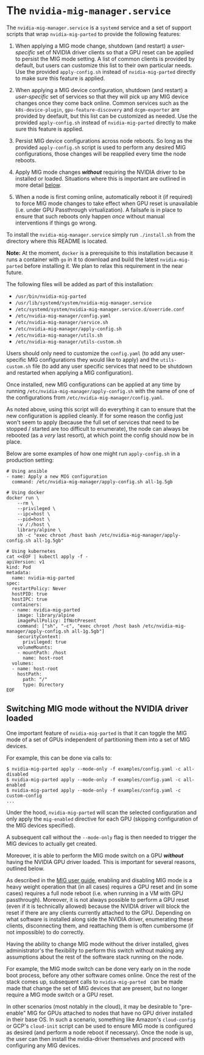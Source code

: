# The `nvidia-mig-manager.service`

The `nvidia-mig-manager.service` is a `systemd` service and a set of support
scripts that wrap `nvidia-mig-parted` to provide the following features:

1. When applying a MIG mode change, shutdown (and restart) a *user-specific*
   set of NVIDIA driver clients so that a GPU reset can be applied to persist
   the MIG mode setting. A list of common clients is provided by default, but
   users can customize this list to their own particular needs. Use the
   provided `apply-config.sh` instead of `nvidia-mig-parted` directly to make
   sure this feature is applied.

1. When applying a MIG device configuration, shutdown (and restart) a *user-specific*
   set of services so that they will pick up any MIG device changes once they
   come back online. Common services such as the `k8s-device-plugin`,
   `gpu-feature-discovery` and `dcgm-exporter` are provided by deefault, but
   this list can be customized as needed. Use the provided `apply-config.sh`
   instead of `nvidia-mig-parted` directly to make sure this feature is applied.

1. Persist MIG device configurations across node reboots. So long as the
   provided `apply-config.sh` script is used to perform any desired MIG
   configurations, those changes will be reapplied every time the node reboots.

1. Apply MIG mode changes ***without*** requiring the NVIDIA driver to be
   installed or loaded. Situations where this is important are outlined in more detail
   [below](#switching-mig-mode-without-the-nvidia-driver-loaded).

1. When a node is first coming online, automatically reboot it (if required) to
   force MIG mode changes to take effect when GPU reset is unavailable (i.e.
   under GPU Passthrough virtualization). A failsafe is in place to ensure
   that such reboots only happen *once* without manual interventions if things
   go wrong.

To install the `nvidia-mig-manager.service` simply run `./install.sh` from the
directory where this README is located.

**Note:** At the moment, `docker` is a prerequisite to this installation
because it runs a container with `go` in it to download and build the latest
`nvidia-mig-parted` before installing it. We plan to relax this requirement in
the near future.

The following files will be added as part of this installation: 

* `/usr/bin/nvidia-mig-parted`
* `/usr/lib/systemd/system/nvidia-mig-manager.service`
* `/etc/systemd/system/nvidia-mig-manager.service.d/override.conf`
* `/etc/nvidia-mig-manager/config.yaml`
* `/etc/nvidia-mig-manager/service.sh`
* `/etc/nvidia-mig-manager/apply-config.sh`
* `/etc/nvidia-mig-manager/utils.sh`
* `/etc/nvidia-mig-manager/utils-custom.sh`

Users should only need to customize the `config.yaml` (to add any user-specific
MIG configurations they would like to apply) and the `utils-custom.sh` file (to
add any user specific services that need to be shutdown and restarted when
applying a MIG configuration).

Once installed, new MIG configurations can be applied at any time by running
`/etc/nvidia-mig-manager/apply-config.sh` with the name of one of the
configurations from `/etc/nvidia-mig-manager/config.yaml`.

As noted above, using this script will do everything it can to ensure that the
new configuration is applied cleanly. If for some reason the config just won't
seem to apply (because the full set of services that need to be stopped /
started are too difficult to enumerate), the node can always be rebooted (as a
*very* last resort), at which point the config should now be in place.

Below are some examples of how one might run `apply-config.sh` in a production
setting:
```
# Using ansible
- name: Apply a new MIG configuration 
  command: /etc/nvidia-mig-manager/apply-config.sh all-1g.5gb

# Using docker
docker run \
    --rm \
    --privileged \
    --ipc=host \
    --pid=host \
    -v /:/host \
    library/alpine \
    sh -c "exec chroot /host bash /etc/nvidia-mig-manager/apply-config.sh all-1g.5gb"

# Using kubernetes
cat <<EOF | kubectl apply -f -
apiVersion: v1
kind: Pod
metadata:
  name: nvidia-mig-parted
spec:
  restartPolicy: Never
  hostPID: true
  hostIPC: true
  containers:
  - name: nvidia-mig-parted
    image: library/alpine
    imagePullPolicy: IfNotPresent
    command: ["sh", "-c", "exec chroot /host bash /etc/nvidia-mig-manager/apply-config.sh all-1g.5gb"]
    securityContext:
      privileged: true
    volumeMounts:
    - mountPath: /host
      name: host-root
  volumes:
  - name: host-root
    hostPath:
      path: "/"
      type: Directory
EOF
```

## Switching MIG mode **without** the NVIDIA driver loaded
One important feature of `nvidia-mig-parted` is that it can toggle the MIG mode
of a set of GPUs independent of partitioning them into a set of MIG devices.

For example, this can be done via calls to:
```
$ nvidia-mig-parted apply --mode-only -f examples/config.yaml -c all-disabled
$ nvidia-mig-parted apply --mode-only -f examples/config.yaml -c all-enabled
$ nvidia-mig-parted apply --mode-only -f examples/config.yaml -c custom-config
...
```

Under the hood, `nvidia-mig-parted` will scan the selected configuration and
only apply the `mig-enabled` directive for each GPU (skipping configuration of
the MIG devices specified).

A subsequent call without the `--mode-only` flag is then needed to
trigger the MIG devices to actually get created.

Moreover, it is able to perform the MIG mode switch on a GPU ***without*** having
the NVIDIA GPU driver loaded. This is important for several reasons, outlined below.

As described in the [MIG user
guide](https://docs.nvidia.com/datacenter/tesla/mig-user-guide/index.html#enable-mig-mode),
enabling and disabling MIG mode is a heavy weight operation that (in all cases)
requires a GPU reset and (in some cases) requires a full node reboot (i.e. when
running in a VM with GPU passthrough). Moreover, it is not always possible to
perform a GPU reset (even if it is technically allowed) because the NVIDIA
driver will block the reset if there are any clients currently attached to the
GPU. Depending on what software is installed along side the NVIDIA driver,
enumerating these clients, disconnecting them, and reattaching them is often
cumbersome (if not impossible) to do correctly.

Having the ability to change MIG mode without the driver installed, gives
administrator's the flexibility to perform this switch without making any
assumptions about the rest of the software stack running on the node.

For example, the MIG mode switch can be done very early on in the node boot
process, before any other software comes online. Once the rest of the stack
comes up, subsequent calls to `nvidia-mig-parted ` can be made made that change
the set of MIG devices that are present, but no longer require a MIG mode
switch or a GPU reset.

In other scenarios (most notably in the cloud), it may be desirable to
"pre-enable" MIG for GPUs attached to nodes that have no GPU driver installed
in their base OS. In such a scenario, something like Amazon's `cloud-config` or
GCP's `cloud-init` script can be used to ensure MIG mode is configured as
desired (and perform a node reboot if necessary). Once the node is up, the user
can then install the nvidia-driver themselves and proceed with configuring any
MIG devices.
